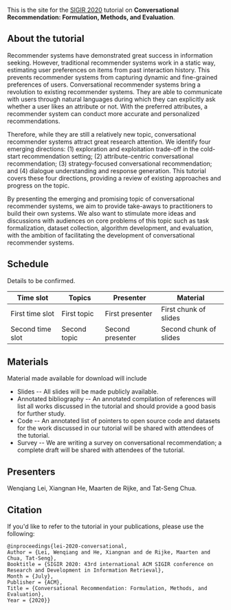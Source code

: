 This is the site for the [SIGIR 2020](http://sigir.org/sigir2020/) tutorial on **Conversational Recommendation: Formulation, Methods, and Evaluation**.

## About the tutorial
Recommender systems have demonstrated great success in information seeking. However, traditional recommender systems work in a static way, estimating user preferences on items from past interaction history. This prevents recommender systems from capturing dynamic and fine-grained preferences of users. Conversational recommender systems bring a revolution to existing recommender systems. They are able to communicate with users through natural languages during which they can explicitly ask whether a user likes an attribute or not. With the preferred attributes, a recommender system can conduct more accurate and personalized recommendations.

Therefore, while they are still a relatively new topic, conversational recommender systems attract great research attention. We identify four emerging directions: (1) exploration and exploitation trade-off in the cold-start recommendation setting; (2) attribute-centric conversational recommendation; (3) strategy-focused conversational recommendation; and (4) dialogue understanding and response generation. This tutorial covers these four directions, providing a review of existing approaches and progress on the topic. 

By presenting the emerging and promising topic of conversational recommender systems, we aim to provide take-aways to practitioners to build their own systems. We also want to stimulate more ideas and discussions with audiences on core problems of this topic such as task formalization, dataset collection, algorithm development, and evaluation, with the ambition of facilitating the development of conversational recommender systems.

## Schedule
Details to be confirmed.

Time slot | Topics | Presenter | Material
------------ | ------------- | ------------- | -------------
First time slot | First topic | First presenter | First chunk of slides
Second time slot | Second topic | Second presenter | Second chunk of slides

## Materials
Material made available for download will include

- Slides -- All slides will be made publicly available.
- Annotated bibliography -- An annotated compilation of references will list all works discussed in the tutorial and should provide a good basis for further study.
- Code -- An annotated list of pointers to open source code and datasets for the work discussed in our tutorial will be shared with attendees of the tutorial.
- Survey -- We are writing a survey on conversational recommendation; a complete draft will be shared with attendees of the tutorial.

## Presenters
Wenqiang Lei, Xiangnan He, Maarten de Rijke, and Tat-Seng Chua.

## Citation
If you'd like to refer to the tutorial in your publications, please use the following:

```
@inproceedings{lei-2020-conversational,
Author = {Lei, Wenqiang and He, Xiangnan and de Rijke, Maarten and Chua, Tat-Seng},
Booktitle = {SIGIR 2020: 43rd international ACM SIGIR conference on Research and Development in Information Retrieval},
Month = {July},
Publisher = {ACM},
Title = {Conversational Recommendation: Formulation, Methods, and Evaluation},
Year = {2020}}
```
